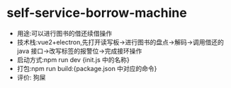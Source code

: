 # self-service-borrow-machine

- 用途:可以进行图书的借还续借操作
- 技术栈:vue2+electron,先打开读写板->进行图书的盘点->解码->调用借还的 java 接口->改写标签的报警位->完成接环操作
- 启动方式:npm run dev {init.js 中的名称}
- 打包:npm run build:{package.json 中对应的命令}
- 评价: 狗屎

